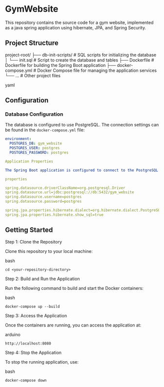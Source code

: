 # GymWebsite
 This repository contains the source code for a gym website, implemented as a java spring application using hibernate, JPA, and Spring Security.


## Project Structure

project-root/ ├── db-init-scripts/ # SQL scripts for initializing the database │ └── init.sql # Script to create the database and tables ├── Dockerfile # Dockerfile for building the Spring Boot application ├── docker-compose.yml # Docker Compose file for managing the application services └── ... # Other project files

yaml


## Configuration

### Database Configuration

The database is configured to use PostgreSQL. The connection settings can be found in the `docker-compose.yml` file:

```yaml
environment:
  POSTGRES_DB: gym_website
  POSTGRES_USER: postgres
  POSTGRES_PASSWORD: postgres

Application Properties

The Spring Boot application is configured to connect to the PostgreSQL database using the following properties in your application.properties file:

properties

spring.datasource.driverClassName=org.postgresql.Driver
spring.datasource.url=jdbc:postgresql://db:5432/gym_website
spring.datasource.username=postgres
spring.datasource.password=postgres

spring.jpa.properties.hibernate.dialect=org.hibernate.dialect.PostgreSQLDialect
spring.jpa.properties.hibernate.show_sql=true
```

## Getting Started  
Step 1: Clone the Repository

Clone this repository to your local machine:

bash
```git clone <your-repository-url>
cd <your-repository-directory>
```

Step 2: Build and Run the Application

Run the following command to build and start the Docker containers:

bash
```
docker-compose up --build
```
Step 3: Access the Application

Once the containers are running, you can access the application at:

arduino
```
http://localhost:8080
```

Step 4: Stop the Application

To stop the running application, use:

bash
```
docker-compose down
```


